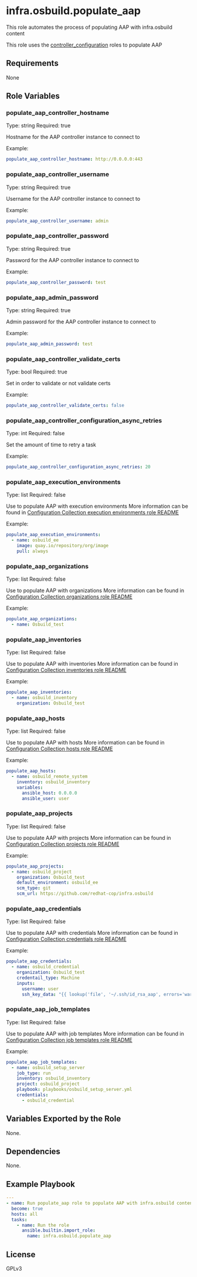 # infra.osbuild.populate_aap

This role automates the process of populating AAP with infra.osbuild content

This role uses the [controller_configuration](https://github.com/redhat-cop/controller_configuration) roles to populate AAP

## Requirements

None

## Role Variables
### populate_aap_controller_hostname
Type: string
Required: true

Hostname for the AAP controller instance to connect to

Example:
```yaml
populate_aap_controller_hostname: http://0.0.0.0:443
```

### populate_aap_controller_username
Type: string
Required: true

Username for the AAP controller instance to connect to

Example:
```yaml
populate_aap_controller_username: admin
```

### populate_aap_controller_password
Type: string
Required: true

Password for the AAP controller instance to connect to

Example:
```yaml
populate_aap_controller_password: test
```

### populate_aap_admin_password
Type: string
Required: true

Admin password for the AAP controller instance to connect to

Example:
```yaml
populate_aap_admin_password: test
```

### populate_aap_controller_validate_certs
Type: bool
Required: true

Set in order to validate or not validate certs

Example:
```yaml
populate_aap_controller_validate_certs: false
```

### populate_aap_controller_configuration_async_retries
Type: int
Required: false

Set the amount of time to retry a task

Example:
```yaml
populate_aap_controller_configuration_async_retries: 20
```

### populate_aap_execution_environments
Type: list
Required: false

Use to populate AAP with execution environments
More information can be found in [Configuration Collection execution environments role README](https://github.com/redhat-cop/controller_configuration/tree/devel/roles/execution_environments)

Example:
```yaml
populate_aap_execution_environments:
  - name: osbuild_ee
    image: quay.io/repository/org/image
    pull: always
```

### populate_aap_organizations
Type: list
Required: false

Use to populate AAP with organizations
More information can be found in [Configuration Collection organizations role README](https://github.com/redhat-cop/controller_configuration/tree/devel/roles/organizations)

Example:
```yaml
populate_aap_organizations: 
  - name: Osbuild_test
```

### populate_aap_inventories
Type: list
Required: false

Use to populate AAP with inventories
More information can be found in [Configuration Collection inventories role README](https://github.com/redhat-cop/controller_configuration/tree/devel/roles/inventories)

Example:
```yaml
populate_aap_inventories:
  - name: osbuild_inventory
    organization: Osbuild_test
```

### populate_aap_hosts
Type: list
Required: false

Use to populate AAP with hosts
More information can be found in [Configuration Collection hosts role README](https://github.com/redhat-cop/controller_configuration/tree/devel/roles/hosts)

Example:
```yaml
populate_aap_hosts:
  - name: osbuild_remote_system
    inventory: osbuild_inventory
    variables:
      ansible_host: 0.0.0.0
      ansible_user: user
```

### populate_aap_projects
Type: list
Required: false

Use to populate AAP with projects
More information can be found in [Configuration Collection projects role README](https://github.com/redhat-cop/controller_configuration/tree/devel/roles/projects)

Example:
```yaml
populate_aap_projects:
  - name: osbuild_project
    organization: Osbuild_test
    default_environment: osbuild_ee
    scm_type: git
    scm_url: https://github.com/redhat-cop/infra.osbuild
```

### populate_aap_credentials
Type: list
Required: false

Use to populate AAP with credentials
More information can be found in [Configuration Collection credentials role README](https://github.com/redhat-cop/controller_configuration/tree/devel/roles/credentials)

Example:
```yaml
populate_aap_credentials:
  - name: osbuild_credential
    organization: Osbuild_test
    credentail_type: Machine
    inputs:
      username: user
      ssh_key_data: "{{ lookup('file', '~/.ssh/id_rsa_aap', errors='warn') }}"
```

### populate_aap_job_templates
Type: list
Required: false

Use to populate AAP with job templates
More information can be found in [Configuration Collection job templates role README](https://github.com/redhat-cop/controller_configuration/tree/devel/roles/job_templates)

Example:
```yaml
populate_aap_job_templates:
  - name: osbuild_setup_server
    job_type: run
    inventory: osbuild_inventory
    project: osbuild_project
    playbook: playbooks/osbuild_setup_server.yml
    credentials:
      - osbuild_credential
```


## Variables Exported by the Role

None.

## Dependencies

None.

## Example Playbook

```yaml
---
- name: Run populate_aap role to populate AAP with infra.osbuild content
  become: true
  hosts: all
  tasks:
    - name: Run the role
      ansible.builtin.import_role:
        name: infra.osbuild.populate_aap
```


## License

GPLv3

